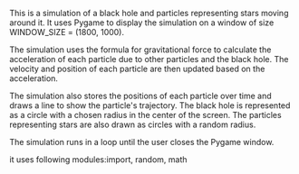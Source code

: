 
This is a simulation of a black hole and particles representing stars moving around it. It uses Pygame to display the simulation on a window of size WINDOW_SIZE = (1800, 1000).

The simulation uses the formula for gravitational force to calculate the acceleration of each particle due to other particles and the black hole. The velocity and position of each particle are then updated based on the acceleration.

The simulation also stores the positions of each particle over time and draws a line to show the particle's trajectory. The black hole is represented as a circle with a chosen radius in the center of the screen. The particles representing stars are also drawn as circles with a random radius.

The simulation runs in a loop until the user closes the Pygame window.

it uses following modules:import, random, math

